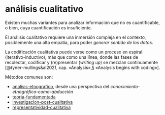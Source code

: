 # análisis cualitativo

Existen muchas variantes para analizar información que no es cuantificable, o bien, cuya cuantificación es insuficiente.

El análisis cualitativo requiere una inmersión compleja en el contexto, posiblemente una alta empatía, para poder *generar sentido de los datos*.

La codificación cualitativa puede verse como un proceso en espiral (iterativo-inductivo), más que como una línea, donde las fases de recolectar, codificar y (re)presentar (*writing up*) se mezclan continuamente [@tyner-mullings&al2021, cap. «Analysis»,§ «Analysis begins with coding»].

Métodos comunes son:

* [analisis-etnografico](analisis-etnografico.md), desde una perspectiva del *conocimiento-etnográfico-como-abducción*
* [teoria-fundamentada](teoria-fundamentada.md)
* [investigacion-post-cualitativa](investigacion-post-cualitativa.md)
* [representatividad-cualitativa](representatividad-cualitativa.md)
